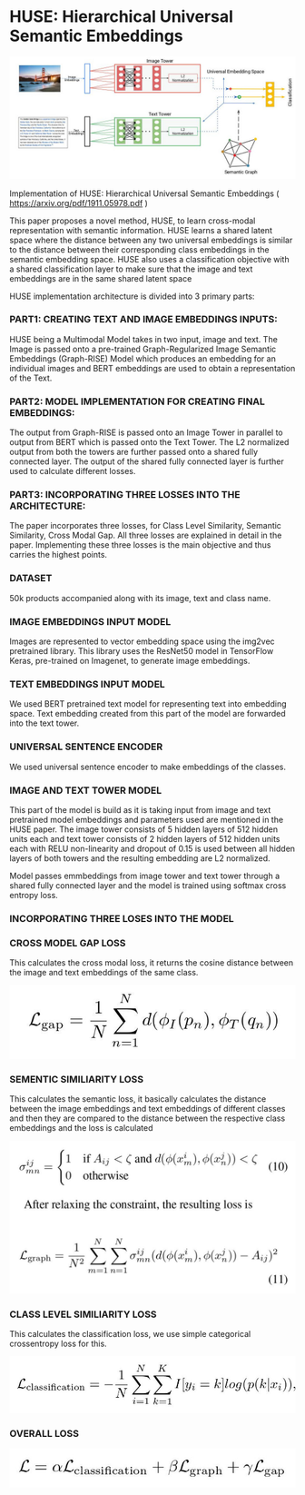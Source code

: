 # HUSE: Hierarchical Universal Semantic Embeddings

![alt text](https://github.com/guramritpalsaggu/HUSE-Tensorflow/blob/master/resources/architecture.jpg)

Implementation of HUSE: Hierarchical Universal Semantic Embeddings ( https://arxiv.org/pdf/1911.05978.pdf )

This paper proposes a novel method, HUSE, to learn cross-modal representation with semantic information. HUSE learns a shared latent space where the distance between any two universal embeddings is similar to the distance between their corresponding class embeddings in the semantic embedding space. HUSE also uses a classification objective with a shared classification layer to make sure that the image and text embeddings are in the same shared latent space

HUSE implementation architecture is divided into 3 primary parts:

### PART1: CREATING TEXT AND IMAGE EMBEDDINGS INPUTS:
HUSE being a Multimodal Model takes in two input, image and text. The Image is passed onto a pre-trained Graph-Regularized Image Semantic Embeddings (Graph-RISE) Model which produces an embedding for an individual images and BERT embeddings are used to obtain a representation of the Text.

### PART2: MODEL IMPLEMENTATION FOR CREATING FINAL EMBEDDINGS:
The output from Graph-RISE is passed onto an Image Tower in parallel to output from BERT which is passed onto the Text Tower. The L2 normalized output from both the towers are further passed onto a shared fully connected layer. The output of the shared fully connected layer is further used to calculate different losses.

### PART3: INCORPORATING THREE  LOSSES INTO THE ARCHITECTURE:
The paper incorporates three losses, for Class Level Similarity, Semantic Similarity, Cross Modal Gap. All three losses are explained in detail in the paper. Implementing these three losses is the main objective and thus carries the highest points.




### DATASET

50k products accompanied along with its image, text and class name.

### IMAGE EMBEDDINGS INPUT MODEL

Images are represented to vector embedding space using the img2vec pretrained library. This library uses the ResNet50 model in TensorFlow Keras, pre-trained on Imagenet, to generate image embeddings.

### TEXT EMBEDDINGS INPUT MODEL 

We used BERT pretrained text model for representing text into embedding space. Text embedding created from this part of the model are forwarded into the text tower.

### UNIVERSAL SENTENCE ENCODER

We used universal sentence encoder to make embeddings of the classes.

### IMAGE AND TEXT TOWER MODEL

This part of the model is build as it is taking input from image and text pretrained model embeddings and parameters used are mentioned in the HUSE paper. The image tower consists of 5 hidden layers of 512 hidden
units each and text tower consists of 2 hidden layers of 512 hidden units each with RELU non-linearity and dropout of 0.15 is used between all hidden layers of both towers and the resulting embedding are L2 normalized.

Model passes emmbeddings from image tower and text
tower through a shared fully connected layer and the model is trained using softmax cross entropy loss.

### INCORPORATING THREE LOSES INTO THE MODEL

### CROSS MODEL GAP LOSS

This calculates the cross modal loss, it returns the cosine distance between the image and text embeddings of the same class.

![alt text width = 400](https://github.com/guramritpalsaggu/HUSE-Tensorflow/blob/master/resources/cross-model-gap.jpg)

### SEMENTIC SIMILIARITY LOSS

This calculates the semantic loss, it basically calculates the distance between the image embeddings and text embeddings of different classes
and then they are compared to the distance between the respective class embeddings and the loss is calculated 

![alt text width = 400](https://github.com/guramritpalsaggu/HUSE-Tensorflow/blob/master/resources/sementic-similiarity-loss.jpg)

### CLASS LEVEL SIMILIARITY LOSS

This calculates the classification loss, we use simple categorical crossentropy loss for this.

![alt text width = 400](https://github.com/guramritpalsaggu/HUSE-Tensorflow/blob/master/resources/class-level-similarity.jpg)

### OVERALL LOSS

![alt text width = 400](https://github.com/guramritpalsaggu/HUSE-Tensorflow/blob/master/resources/overall-loss.jpg)

